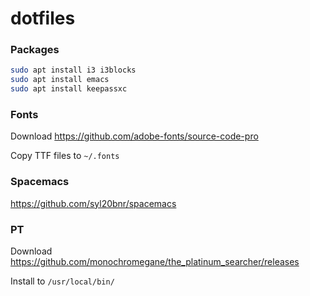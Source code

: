 # dotfiles

### Packages
```bash
sudo apt install i3 i3blocks
sudo apt install emacs
sudo apt install keepassxc
```

### Fonts
Download https://github.com/adobe-fonts/source-code-pro

Copy TTF files to `~/.fonts`

### Spacemacs
https://github.com/syl20bnr/spacemacs

### PT
Download https://github.com/monochromegane/the_platinum_searcher/releases

Install to `/usr/local/bin/`
